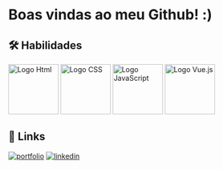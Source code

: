 # Boas vindas ao meu Github! :)


## 🛠 Habilidades
<img scr="assets\img\html-1.svg" alt="Logo Html" width="100" height="100"/>
<img scr="assets\img\css-3.svg" alt="Logo CSS" width="100" height="100"/>
<img scr="assets\img\javascript-1.svg" alt="Logo JavaScript" width="100" height="100"/>
<img scr="assets\img\vue-9.svg" alt="Logo Vue.js" width="100" height="100"/>





## 🔗 Links
[![portfolio](https://img.shields.io/badge/my_portfolio-000?style=for-the-badge&logo=ko-fi&logoColor=white)](https://thiagoorrico.github.io)
[![linkedin](https://img.shields.io/badge/linkedin-0A66C2?style=for-the-badge&logo=linkedin&logoColor=white)](https://www.linkedin.com/in/thiagoorrico/)

